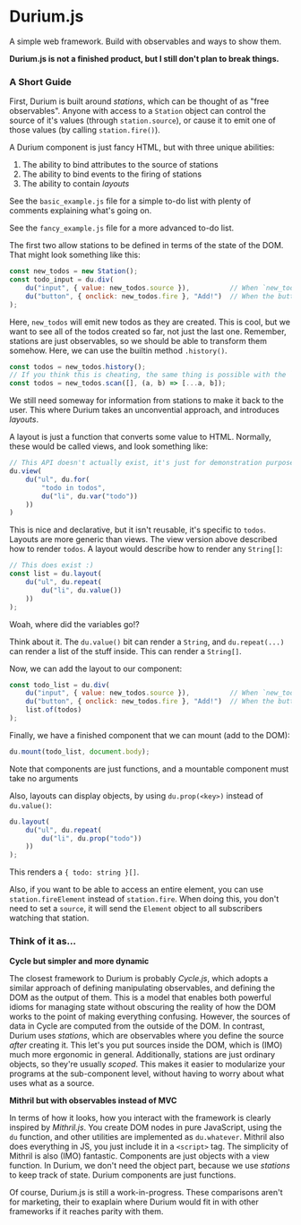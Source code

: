 # Durium.js
A simple web framework. Build with observables and ways to show them. 

**Durium.js is not a finished product, but I still don't plan to break things.**

### A Short Guide

First, Durium is built around *stations*, which can be thought of as "free observables". Anyone with access to a `Station` object can control the source of it's values (through `station.source`), or cause it to emit one of those values (by calling `station.fire()`). 

A Durium component is just fancy HTML, but with three unique abilities:
1. The ability to bind attributes to the source of stations
2. The ability to bind events to the firing of stations
3. The ability to contain *layouts*

See the `basic_example.js` file for a simple to-do list with plenty of comments explaining what's going on. 

See the `fancy_example.js` file for a more advanced to-do list. 

The first two allow stations to be defined in terms of the state of the DOM. That might look something like this:
```js
const new_todos = new Station();
const todo_input = du.div(
	du("input", { value: new_todos.source }),          // When `new_todos` fires, it will send the value attribute
	du("button", { onclick: new_todos.fire }, "Add!")  // When the button is clicked, `new_todos` will fire
);
```

Here, `new_todos` will emit new todos as they are created. This is cool, but we want to see all of the todos created so far, not just the last one. Remember, stations are just observables, so we should be able to transform them somehow. Here, we can use the builtin method `.history()`.

```js
const todos = new_todos.history();
// If you think this is cheating, the same thing is possible with the `scan` method as:
const todos = new_todos.scan([], (a, b) => [...a, b]);
```

We still need someway for information from stations to make it back to the user. This where Durium takes an unconvential approach, and introduces *layouts*.

A layout is just a function that converts some value to HTML. Normally, these would be called views, and look something like:
```js
// This API doesn't actually exist, it's just for demonstration purposes
du.view(
	du("ul", du.for(
		"todo in todos",
		du("li", du.var("todo"))
	))
)
```

This is nice and declarative, but it isn't reusable, it's specific to `todos`. Layouts are more generic than views. The view version above described how to render `todos`. A layout would describe how to render any `String[]`:
```js
// This does exist :)
const list = du.layout(
	du("ul", du.repeat(
		du("li", du.value())
	))
);
```

Woah, where did the variables go!?

Think about it. The `du.value()` bit can render a `String`, and `du.repeat(...)` can render a list of the stuff inside. This can render a `String[]`.


Now, we can add the layout to our component:
```js
const todo_list = du.div(
	du("input", { value: new_todos.source }),          // When `new_todos` fires, it will send the value attribute
	du("button", { onclick: new_todos.fire }, "Add!")  // When the button is clicked, `new_todos` will fire
	list.of(todos)
);
```


Finally, we have a finished component that we can mount (add to the DOM):
```js
du.mount(todo_list, document.body);
```

Note that components are just functions, and a mountable component must take no arguments

Also, layouts can display objects, by using `du.prop(<key>)` instead of `du.value()`:
```js
du.layout(
	du("ul", du.repeat(
		du("li", du.prop("todo"))
	))
);
```

This renders a `{ todo: string }[]`. 

Also, if you want to be able to access an entire element, you can use `station.fireElement` instead of `station.fire`. When doing this, you don't need to set a `source`, it will send the `Element` object to all subscribers watching that station. 

### Think of it as...

**Cycle but simpler and more dynamic**

The closest framework to Durium is probably *Cycle.js*, which adopts a similar approach of defining manipulating observables, and defining the DOM as the output of them. This is a model that enables both powerful idioms for managing state without obscuring the reality of how the DOM works to the point of making everything confusing. However, the sources of data in Cycle are computed from the outside of the DOM. In contrast, Durium uses *stations*, which are observables where you define the source *after* creating it. This let's you put sources inside the DOM, which is (IMO) much more ergonomic in general. Additionally, stations are just ordinary objects, so they're usually *scoped*. This makes it easier to modularize your programs at the sub-component level, without having to worry about what uses what as a source. 

**Mithril but with observables instead of MVC**

In terms of how it looks, how you interact with the framework is clearly inspired by *Mithril.js*. You create DOM nodes in pure JavaScript, using the `du` function, and other utilities are implemented as `du.whatever`. Mithril also does everything in JS, you just include it in a `<script>` tag. The simplicity of Mithril is also (IMO) fantastic. Components are just objects with a view function. In Durium, we don't need the object part, because we use *stations* to keep track of state. Durium components are just functions. 

Of course, Durium.js is still a work-in-progress. These comparisons aren't for marketing, their to exaplain where Durium would fit in with other frameworks if it reaches parity with them. 

